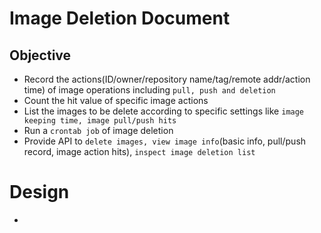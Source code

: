 # Image Deletion Document

## Objective

* Record the actions(ID/owner/repository name/tag/remote addr/action time) of image operations including `pull, push and deletion` 
* Count the hit value of specific image actions 
* List the images to be delete according to specific settings like `image keeping time, image pull/push hits`
* Run a `crontab job` of image deletion 
* Provide API to `delete images, view image info`(basic info, pull/push record, image action hits), `inspect image deletion list`

# Design

* 